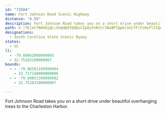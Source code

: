 ```yaml
---
id: "73584"
name: Fort Johnson Road Scenic Highway
distance: "4.59"
description: Fort Johnson Road takes you on a short drive under beautiful overhanging trees to the Charleston Harbor.
path: e`|fEletfNdHUj@L\Xn@d@Xf@d@zCZpAjFnNtCrINxBPl@pK|UxCfF|FzHzFlIt@dAx@j@bDhFfEtEtAhCfDvRt@lDlA~AvXhThUhP^t@t@lKFfKP`GRfC^xArAbDHf@GXdDrHfGtOv@`BlAzAlEvHtIf\nFnU|CnKbDxNhPbo@bAzChEdI
designations:
  - South Carolina State Scenic Byway
states:
  - SC
ll:
  - -79.89862099999993
  - 32.75283100000007
bounds:
  - - -79.96501199999994
    - 32.717140000000086
  - - -79.89851399999992
    - 32.75283100000007

---
```


Fort Johnson Road takes you on a short drive under beautiful overhanging trees to the Charleston Harbor.

